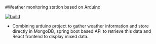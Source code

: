 #Weather monitoring station based on Arduino

[![build](https://circleci.com/gh/marcinpietrosian/arduino-weather-station.png?circle-token=afeb7203737fcd6000e9112ba237739741130a57)](https://circleci.com/gh/marcinpietrosian/arduino-weather-station)

* Combining arduino project to gather weather information and store directly in MongoDB, spring boot based API to retrieve this data and React frontend to display mixed data. 